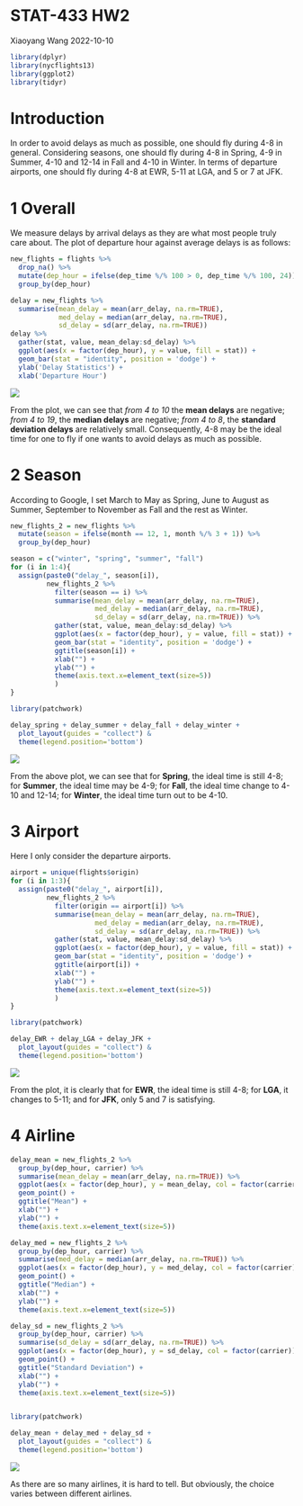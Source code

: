**STAT-433 HW2**
================
Xiaoyang Wang
2022-10-10

``` r
library(dplyr)
library(nycflights13)
library(ggplot2)
library(tidyr)
```

# Introduction

In order to avoid delays as much as possible, one should fly during 4-8
in general. Considering seasons, one should fly during 4-8 in Spring,
4-9 in Summer, 4-10 and 12-14 in Fall and 4-10 in Winter. In terms of
departure airports, one should fly during 4-8 at EWR, 5-11 at LGA, and 5
or 7 at JFK.

# 1 Overall

We measure delays by arrival delays as they are what most people truly
care about. The plot of departure hour against average delays is as
follows:

``` r
new_flights = flights %>%
  drop_na() %>% 
  mutate(dep_hour = ifelse(dep_time %/% 100 > 0, dep_time %/% 100, 24)) %>% 
  group_by(dep_hour)

delay = new_flights %>% 
  summarise(mean_delay = mean(arr_delay, na.rm=TRUE),
            med_delay = median(arr_delay, na.rm=TRUE),
            sd_delay = sd(arr_delay, na.rm=TRUE))
delay %>% 
  gather(stat, value, mean_delay:sd_delay) %>% 
  ggplot(aes(x = factor(dep_hour), y = value, fill = stat)) + 
  geom_bar(stat = "identity", position = 'dodge') + 
  ylab('Delay Statistics') +
  xlab('Departure Hour') 
```

![](HW2_files/figure-gfm/unnamed-chunk-2-1.png)<!-- -->

From the plot, we can see that *from 4 to 10* the **mean delays** are
negative; *from 4 to 19*, the **median delays** are negative; *from 4 to
8*, the **standard deviation delays** are relatively small.
Consequently, 4-8 may be the ideal time for one to fly if one wants to
avoid delays as much as possible.

# 2 Season

According to Google, I set March to May as Spring, June to August as
Summer, September to November as Fall and the rest as Winter.

``` r
new_flights_2 = new_flights %>% 
  mutate(season = ifelse(month == 12, 1, month %/% 3 + 1)) %>% 
  group_by(dep_hour)

season = c("winter", "spring", "summer", "fall")
for (i in 1:4){
  assign(paste0("delay_", season[i]),
         new_flights_2 %>% 
           filter(season == i) %>% 
           summarise(mean_delay = mean(arr_delay, na.rm=TRUE),
                     med_delay = median(arr_delay, na.rm=TRUE),
                     sd_delay = sd(arr_delay, na.rm=TRUE)) %>% 
           gather(stat, value, mean_delay:sd_delay) %>% 
           ggplot(aes(x = factor(dep_hour), y = value, fill = stat)) + 
           geom_bar(stat = "identity", position = 'dodge') + 
           ggtitle(season[i]) + 
           xlab("") + 
           ylab("") + 
           theme(axis.text.x=element_text(size=5))
           )
}

library(patchwork)

delay_spring + delay_summer + delay_fall + delay_winter +
  plot_layout(guides = "collect") &
  theme(legend.position='bottom')
```

![](HW2_files/figure-gfm/unnamed-chunk-3-1.png)<!-- -->

From the above plot, we can see that for **Spring**, the ideal time is
still 4-8; for **Summer**, the ideal time may be 4-9; for **Fall**, the
ideal time change to 4-10 and 12-14; for **Winter**, the ideal time turn
out to be 4-10.

# 3 Airport

Here I only consider the departure airports.

``` r
airport = unique(flights$origin)
for (i in 1:3){
  assign(paste0("delay_", airport[i]),
         new_flights_2 %>% 
           filter(origin == airport[i]) %>% 
           summarise(mean_delay = mean(arr_delay, na.rm=TRUE),
                     med_delay = median(arr_delay, na.rm=TRUE),
                     sd_delay = sd(arr_delay, na.rm=TRUE)) %>% 
           gather(stat, value, mean_delay:sd_delay) %>% 
           ggplot(aes(x = factor(dep_hour), y = value, fill = stat)) + 
           geom_bar(stat = "identity", position = 'dodge') + 
           ggtitle(airport[i]) + 
           xlab("") + 
           ylab("") + 
           theme(axis.text.x=element_text(size=5))
           )
}

library(patchwork)

delay_EWR + delay_LGA + delay_JFK +
  plot_layout(guides = "collect") &
  theme(legend.position='bottom')
```

![](HW2_files/figure-gfm/unnamed-chunk-4-1.png)<!-- -->

From the plot, it is clearly that for **EWR**, the ideal time is still
4-8; for **LGA**, it changes to 5-11; and for **JFK**, only 5 and 7 is
satisfying.

# 4 Airline

``` r
delay_mean = new_flights_2 %>% 
  group_by(dep_hour, carrier) %>% 
  summarise(mean_delay = mean(arr_delay, na.rm=TRUE)) %>% 
  ggplot(aes(x = factor(dep_hour), y = mean_delay, col = factor(carrier))) + 
  geom_point() +
  ggtitle("Mean") + 
  xlab("") + 
  ylab("") + 
  theme(axis.text.x=element_text(size=5))

delay_med = new_flights_2 %>% 
  group_by(dep_hour, carrier) %>% 
  summarise(med_delay = median(arr_delay, na.rm=TRUE)) %>% 
  ggplot(aes(x = factor(dep_hour), y = med_delay, col = factor(carrier))) + 
  geom_point() +
  ggtitle("Median") + 
  xlab("") + 
  ylab("") + 
  theme(axis.text.x=element_text(size=5))

delay_sd = new_flights_2 %>% 
  group_by(dep_hour, carrier) %>% 
  summarise(sd_delay = sd(arr_delay, na.rm=TRUE)) %>% 
  ggplot(aes(x = factor(dep_hour), y = sd_delay, col = factor(carrier))) + 
  geom_point() +
  ggtitle("Standard Deviation") + 
  xlab("") + 
  ylab("") + 
  theme(axis.text.x=element_text(size=5))


library(patchwork)

delay_mean + delay_med + delay_sd +
  plot_layout(guides = "collect") &
  theme(legend.position='bottom')
```

![](HW2_files/figure-gfm/unnamed-chunk-5-1.png)<!-- -->

As there are so many airlines, it is hard to tell. But obviously, the
choice varies between different airlines.
